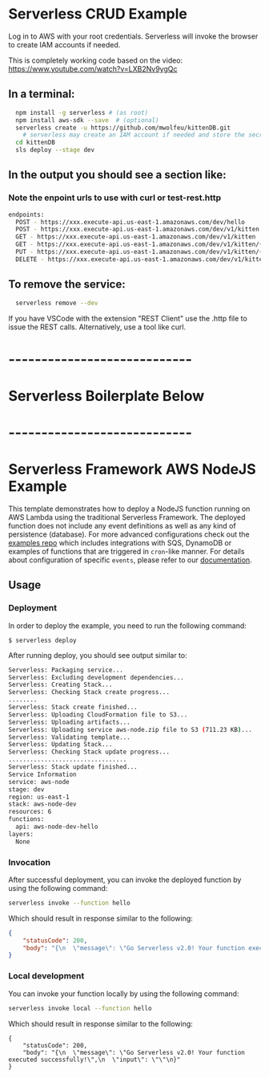 # Serverless CRUD Example

Log in to AWS with your root credentials.  Serverless will invoke the browser to create IAM accounts if needed.

This is completely working code based on the video: https://www.youtube.com/watch?v=LXB2Nv9ygQc

## In a terminal:

```bash
  npm install -g serverless # (as root)
  npm install aws-sdk --save  # (optional)
  serverless create -u https://github.com/mwolfeu/kittenDB.git
    # serverless may create an IAM account if needed and store the secrets in ~/.aws
  cd kittenDB
  sls deploy --stage dev
```
## In the output you should see a section like:
### Note the enpoint urls to use with curl or test-rest.http
```bash
endpoints:
  POST - https://xxx.execute-api.us-east-1.amazonaws.com/dev/hello
  POST - https://xxx.execute-api.us-east-1.amazonaws.com/dev/v1/kitten
  GET - https://xxx.execute-api.us-east-1.amazonaws.com/dev/v1/kitten
  GET - https://xxx.execute-api.us-east-1.amazonaws.com/dev/v1/kitten/{name}
  PUT - https://xxx.execute-api.us-east-1.amazonaws.com/dev/v1/kitten/{name}
  DELETE - https://xxx.execute-api.us-east-1.amazonaws.com/dev/v1/kitten/{name}
```

## To remove the service:

```bash
  serverless remove --dev
```

If you have VSCode with the extension "REST Client" use the .http file to issue the REST calls.  Alternatively, use a tool like curl.


# ----------------------------
# Serverless Boilerplate Below
# ----------------------------

<!--
title: 'AWS NodeJS Example'
description: 'This template demonstrates how to deploy a NodeJS function running on AWS Lambda using the traditional Serverless Framework.'
layout: Doc
framework: v2
platform: AWS
language: nodeJS
priority: 1
authorLink: 'https://github.com/serverless'
authorName: 'Serverless, inc.'
authorAvatar: 'https://avatars1.githubusercontent.com/u/13742415?s=200&v=4'
-->


# Serverless Framework AWS NodeJS Example

This template demonstrates how to deploy a NodeJS function running on AWS Lambda using the traditional Serverless Framework. The deployed function does not include any event definitions as well as any kind of persistence (database). For more advanced configurations check out the [examples repo](https://github.com/serverless/examples/) which includes integrations with SQS, DynamoDB or examples of functions that are triggered in `cron`-like manner. For details about configuration of specific `events`, please refer to our [documentation](https://www.serverless.com/framework/docs/providers/aws/events/).

## Usage

### Deployment

In order to deploy the example, you need to run the following command:

```
$ serverless deploy
```

After running deploy, you should see output similar to:

```bash
Serverless: Packaging service...
Serverless: Excluding development dependencies...
Serverless: Creating Stack...
Serverless: Checking Stack create progress...
........
Serverless: Stack create finished...
Serverless: Uploading CloudFormation file to S3...
Serverless: Uploading artifacts...
Serverless: Uploading service aws-node.zip file to S3 (711.23 KB)...
Serverless: Validating template...
Serverless: Updating Stack...
Serverless: Checking Stack update progress...
.................................
Serverless: Stack update finished...
Service Information
service: aws-node
stage: dev
region: us-east-1
stack: aws-node-dev
resources: 6
functions:
  api: aws-node-dev-hello
layers:
  None
```

### Invocation

After successful deployment, you can invoke the deployed function by using the following command:

```bash
serverless invoke --function hello
```

Which should result in response similar to the following:

```json
{
    "statusCode": 200,
    "body": "{\n  \"message\": \"Go Serverless v2.0! Your function executed successfully!\",\n  \"input\": {}\n}"
}
```

### Local development

You can invoke your function locally by using the following command:

```bash
serverless invoke local --function hello
```

Which should result in response similar to the following:

```
{
    "statusCode": 200,
    "body": "{\n  \"message\": \"Go Serverless v2.0! Your function executed successfully!\",\n  \"input\": \"\"\n}"
}
```

